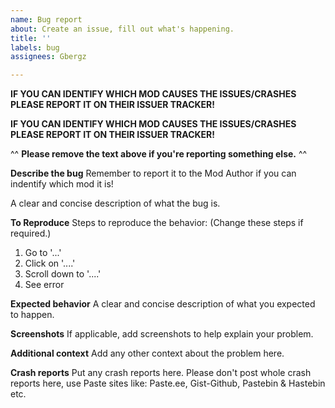 ```yaml
---
name: Bug report
about: Create an issue, fill out what's happening.
title: ''
labels: bug
assignees: Gbergz

---
```


**IF YOU CAN IDENTIFY WHICH MOD CAUSES THE ISSUES/CRASHES PLEASE REPORT IT ON THEIR ISSUER TRACKER!**

**IF YOU CAN IDENTIFY WHICH MOD CAUSES THE ISSUES/CRASHES PLEASE REPORT IT ON THEIR ISSUER TRACKER!**

^^ **Please remove the text above if you're reporting something else.** ^^


**Describe the bug**
Remember to report it to the Mod Author if you can indentify which mod it is!

A clear and concise description of what the bug is.

**To Reproduce**
Steps to reproduce the behavior: (Change these steps if required.)
1. Go to '...'
2. Click on '....'
3. Scroll down to '....'
4. See error

**Expected behavior**
A clear and concise description of what you expected to happen.

**Screenshots**
If applicable, add screenshots to help explain your problem.

**Additional context**
Add any other context about the problem here.

**Crash reports**
Put any crash reports here. Please don't post whole crash reports here, use Paste sites like: Paste.ee, Gist-Github, Pastebin & Hastebin etc.
